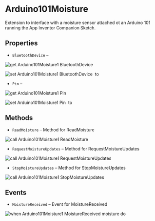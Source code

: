 # Arduino101Moisture

Extension to interface with a moisture sensor attached ot an Arduino 101 running the
 App Inventor Companion Sketch.

## Properties

+ <a name="BluetoothDevice"></a>`BluetoothDevice` – 


![get Arduino101Moisture1 BluetoothDevice ](blocks/Arduino101Moisture.BluetoothDevice_getter.svg)


![set Arduino101Moisture1 BluetoothDevice  to](blocks/Arduino101Moisture.BluetoothDevice_setter.svg)

+ <a name="Pin"></a>`Pin` – 


![get Arduino101Moisture1 Pin ](blocks/Arduino101Moisture.Pin_getter.svg)


![set Arduino101Moisture1 Pin  to](blocks/Arduino101Moisture.Pin_setter.svg)

## Methods

+ <a name="ReadMoisture"></a>`ReadMoisture` – Method for ReadMoisture

![call Arduino101Moisture1 ReadMoisture](blocks/Arduino101Moisture.ReadMoisture.svg)

+ <a name="RequestMoistureUpdates"></a>`RequestMoistureUpdates` – Method for RequestMoistureUpdates

![call Arduino101Moisture1 RequestMoistureUpdates](blocks/Arduino101Moisture.RequestMoistureUpdates.svg)

+ <a name="StopMoistureUpdates"></a>`StopMoistureUpdates` – Method for StopMoistureUpdates

![call Arduino101Moisture1 StopMoistureUpdates](blocks/Arduino101Moisture.StopMoistureUpdates.svg)

## Events

+ <a name="MoistureReceived"></a>`MoistureReceived` – Event for MoistureReceived

![when Arduino101Moisture1 MoistureReceived moisture do](blocks/Arduino101Moisture.MoistureReceived.svg)


